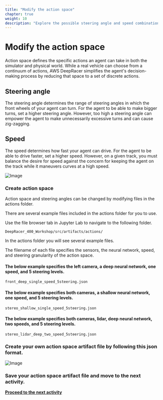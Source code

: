 ```yaml
---
title: "Modify the action space"
chapter: true
weight: 10
description: "Explore the possible steering angle and speed combinations and create your own action space or re-use one of the examples."
---
```





# Modify the action space

Action space defines the specific actions an agent can take in both the simulator and physical world. While a real vehicle can choose from a continuum of actions, AWS DeepRacer simplifies the agent's decision-making process by reducing that space to a set of discrete actions.

## Steering angle
The steering angle determines the range of steering angles in which the front wheels of your agent can turn. For the agent to be able to make bigger turns, set a higher steering angle. However, too high a steering angle can empower the agent to make unnecessarily excessive turns and can cause zig-zagging.

 
## Speed
The speed determines how fast your agent can drive. For the agent to be able to drive faster, set a higher speed. However, on a given track, you must balance the desire for speed against the concern for keeping the agent on the track while it maneuvers curves at a high speed.


![Image](/images/400workshop/actionspace.png)

### Create action space

Action space and steering angles can be changed by modifying files in the actions folder.

There are several example files included in the actions folder for you to use.

Use the file browser tab in Jupyter Lab to navigate to the following folder.


`DeepRacer_400_Workshop/src/artifacts/actions/`

In the actions folder you will see several example files.

The filename of each file specifies the sensors, the neural network, speed, and steering granularity of the action space.

#### The below example specifies the left camera, a deep neural network, one speed, and 5 steering levels.

`front_deep_single_speed_5steering.json`

#### The below example specifies both cameras, a shallow neural network, one speed, and 5 steering levels.

`stereo_shallow_single_speed_5steering.json`

#### The below example specifies both cameras, lidar, deep neural network, two speeds, and 5 steering levels.

`stereo_lidar_deep_two_speed_5steering.json`

### Create your own action space artifact file by following this json format.

![Image](/images/400workshop/actionspaceexamplesteering.png)


### Save your action space artifact file and move to the next activity.






**[Proceed to the next activity](../cyclopstostereo/)**
